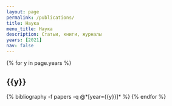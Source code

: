 ```yaml
---
layout: page
permalink: /publications/
title: Наука
menu_title: Наука
description: Статьи, книги, журналы
years: [2021]
nav: false
---
```


<div class="publications">

{% for y in page.years %}
  <h2 class="year">{{y}}</h2>
  {% bibliography -f papers -q @*[year={{y}}]* %}
{% endfor %}

</div>
